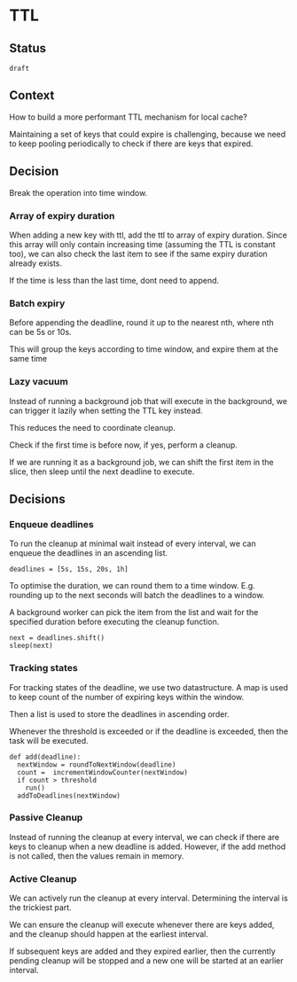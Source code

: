 # TTL

## Status

`draft`

## Context

How to build a more performant TTL mechanism for local cache?

Maintaining a set of keys that could expire is challenging, because we need to keep pooling periodically to check if there are keys that expired.


## Decision

Break the operation into time window.

### Array of expiry duration

When adding a new key with ttl, add the ttl to array of expiry duration. Since this array will only contain increasing time (assuming the TTL is constant too), we can also check the last item to see if the same expiry duration already exists.

If the time is less than the last time, dont need to append.

### Batch expiry

Before appending the deadline, round it up to the nearest nth, where nth can be 5s or 10s.

This will group the keys according to time window, and expire them at the same time 


### Lazy vacuum

Instead of running a background job that will execute in the background, we can trigger it lazily when setting the TTL key instead.

This reduces the need to coordinate cleanup.

Check if the first time is before now, if yes, perform a cleanup.

If we are running it as a background job, we can shift the first item in the slice, then sleep until the next deadline to execute.

## Decisions 

### Enqueue deadlines

To run the cleanup at minimal wait instead of every interval, we can enqueue the deadlines in an ascending list.

```
deadlines = [5s, 15s, 20s, 1h]
```

To optimise the duration, we can round them to a time window. E.g. rounding up to the next seconds will batch the deadlines to a window. 


A background worker can pick the item from the list and wait for the specified duration before executing the cleanup function.

```
next = deadlines.shift()
sleep(next)
```


### Tracking states

For tracking states of the deadline, we use two datastructure. A map is used to keep count of the number of expiring keys within the window.

Then a list is used to store the deadlines in ascending order.

Whenever the threshold is exceeded or if the deadline is exceeded, then the task will be executed.

```
def add(deadline):
  nextWindow = roundToNextWindow(deadline)
  count =  incrementWindowCounter(nextWindow)
  if count > threshold
    run()
  addToDeadlines(nextWindow)
```

### Passive Cleanup

Instead of running the cleanup at every interval, we can check if there are keys to cleanup when a new deadline is added. However, if the add method is not called, then the values remain in memory.

### Active Cleanup

We can actively run the cleanup at every interval. Determining the interval is the trickiest part.

We can ensure the cleanup will execute whenever there are keys added, and the cleanup should happen at the earliest interval.

If subsequent keys are added and they expired earlier, then the currently pending cleanup will be stopped and a new one will be started at an earlier interval. 
